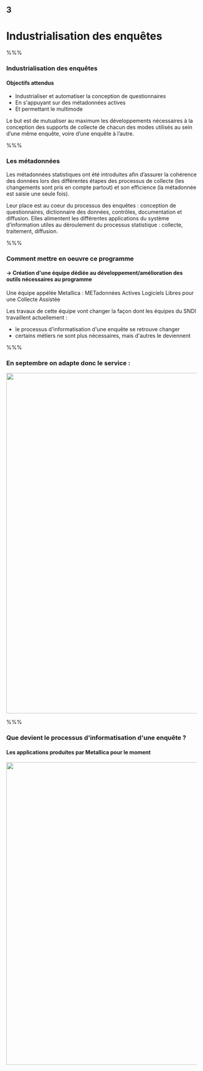 <!-- .slide: data-background-image="images/ensai.png" data-background-size="600px" class="chapter" -->

## 3

<h1>Industrialisation des enquêtes</h1>

%%%

<!-- .slide: class="slide" data-background-image="images/ensai.png" data-background-size="600px" -->

### Industrialisation des enquêtes

#### Objectifs attendus

- Industrialiser et automatiser la conception de questionnaires
- En s'appuyant sur des métadonnées actives
- Et permettant le multimode

Le but est de mutualiser au maximum les développements nécessaires à la conception des supports de collecte de chacun des modes utilisés au sein d’une même enquête, voire d’une enquête à l’autre.

%%%

### Les métadonnées

Les métadonnées statistiques ont été introduites afin d’assurer la cohérence des données lors des différentes étapes des processus de collecte (les changements sont pris en compte partout) et son efficience (la métadonnée est saisie une seule fois).

Leur place est au coeur du processus des enquêtes : conception de questionnaires, dictionnaire des données, contrôles, documentation et diffusion. Elles alimentent les différentes applications du système d’information utiles au déroulement du processus statistique : collecte, traitement, diffusion.

%%%

<!-- .slide: class="slide" data-background-image="images/ensai.png" data-background-size="600px" -->

### Comment mettre en oeuvre ce programme

#### -> Création d'une équipe dédiée au développement/amélioration des outils nécessaires au programme

Une équipe appélée Metallica : METadonnées Actives Logiciels Libres pour une Collecte Assistée

Les travaux de cette équipe vont changer la façon dont les équipes du SNDI travaillent actuellement :

- le processus d'informatisation d'une enquête se retrouve changer
- certains métiers ne sont plus nécessaires, mais d'autres le deviennent

%%%

<!-- .slide: class="slide" data-background-image="images/ensai.png" data-background-size="600px" -->

### En septembre on adapte donc le service :

<div class="center">
	<img src="images/organigramme.png" width="900px" />
</div>

%%%

<!-- .slide: class="slide" data-background-image="images/ensai.png" data-background-size="600px" -->

### Que devient le processus d'informatisation d'une enquête ?

#### Les applications produites par Metallica pour le moment

<div class="center">
	<img src="images/indust_modules.jpg" width="800px" />
</div>

